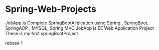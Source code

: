 # Spring-Web-Projects

JobApp is Complete SpringBootAllpication using Spring , SpringBoot, SpringAOP , MYSQL, Spring MVC
JobApp is EE Web Application Project
These is my first springBootProject

rebase 1

